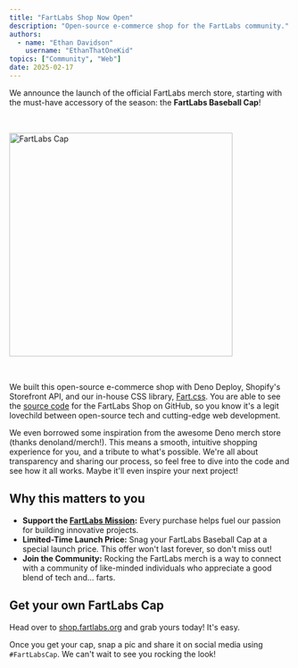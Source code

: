 ```yaml
---
title: "FartLabs Shop Now Open"
description: "Open-source e-commerce shop for the FartLabs community."
authors:
  - name: "Ethan Davidson"
    username: "EthanThatOneKid"
topics: ["Community", "Web"]
date: 2025-02-17
---
```


We announce the launch of the official FartLabs merch store, starting with the
must-have accessory of the season: the **FartLabs Baseball Cap**!

<a href="https://shop.fartlabs.org/products/fartlabs-baseball-cap">
  <img
    src="https://cdn.shopify.com/s/files/1/0679/5588/4206/files/20045109685469488_2048_400x400.jpg.webp?v=1738703061"
    alt="FartLabs Cap"
    class="border-tube-green glow"
    width="400"
    height="400"
    style="max-width: 80%; height: auto; margin: 2rem auto;"
    title="FartLabs Baseball Cap"
  >
</a>

We built this open-source e-commerce shop with Deno Deploy, Shopify's Storefront
API, and our in-house CSS library, [Fart.css](/css). You are able to see the
[source code](https://github.com/FartLabs/store) for the FartLabs Shop on
GitHub, so you know it's a legit lovechild between open-source tech and
cutting-edge web development.

We even borrowed some inspiration from the awesome Deno merch store (thanks
denoland/merch!). This means a smooth, intuitive shopping experience for you,
and a tribute to what's possible. We're all about transparency and sharing our
process, so feel free to dive into the code and see how it all works. Maybe
it'll even inspire your next project!

## Why this matters to you

- **Support the [FartLabs Mission](/mission):** Every purchase helps fuel our
  passion for building innovative projects.
- **Limited-Time Launch Price:** Snag your FartLabs Baseball Cap at a special
  launch price. This offer won't last forever, so don't miss out!
- **Join the Community:** Rocking the FartLabs merch is a way to connect with a
  community of like-minded individuals who appreciate a good blend of tech
  and... farts.

## Get your own FartLabs Cap

Head over to [shop.fartlabs.org](https://shop.fartlabs.org/) and grab yours
today! It's easy.

Once you get your cap, snap a pic and share it on social media using
`#FartLabsCap`. We can't wait to see you rocking the look!
